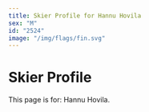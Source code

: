 ```yaml
---
title: Skier Profile for Hannu Hovila
sex: "M"
id: "2524"
image: "/img/flags/fin.svg" 
---
```


# Skier Profile

This page is for: Hannu Hovila.
    